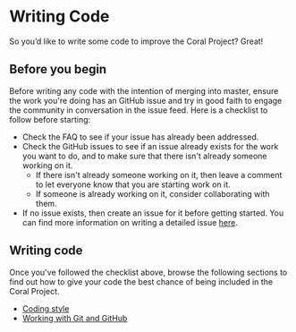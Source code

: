 # Writing Code

So you’d like to write some code to improve the Coral Project? Great!

## Before you begin

Before writing any code with the intention of merging into master, ensure the work you're doing has an GitHub issue and try in good faith to engage the community in conversation in the issue feed. Here is a checklist to follow before starting:

* Check the FAQ to see if your issue has already been addressed.
* Check the GitHub issues to see if an issue already exists for the work you want to do, and to make sure that there isn't already someone working on it.
    * If there isn't already someone working on it, then leave a comment to let everyone know that you are starting work on it.
    * If someone is already working on it, consider collaborating with them.
* If no issue exists, then create an issue for it before getting started. You can find more information on writing a detailed issue [here](../reporting_bugs.md).

## Writing code

Once you've followed the checklist above, browse the following sections to find out how to give your code the best chance of being included in the Coral Project.

* [Coding style](code_style.md)
* [Working with Git and GitHub](working_with_github.md)
